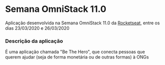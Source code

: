 # Semana OmniStack 11.0
Aplicação desenvolvida na Semana OmniStack 11.0 da [Rocketseat](https://rocketseat.com.br/), entre os dias 23/03/2020 e 26/03/2020

### Descrição da aplicação
É uma aplicação chamada "Be The Hero", que conecta pessoas que querem ajudar (seja de forma monetária ou de outras formas) à ONGs
